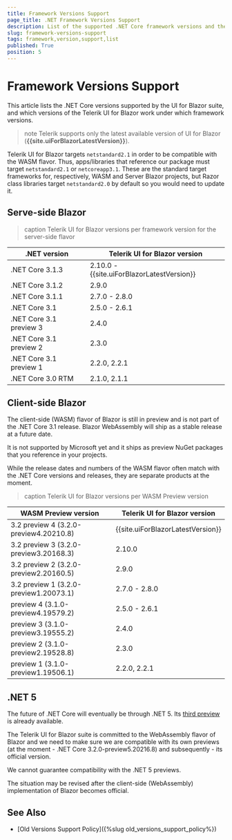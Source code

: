 ```yaml
---
title: Framework Versions Support
page_title: .NET Framework Versions Support
description: List of the supported .NET Core framework versions and the UI for Blazor versions that work on them.
slug: framework-versions-support
tags: framework,version,support,list
published: True
position: 5
---
```


# Framework Versions Support

This article lists the .NET Core versions supported by the UI for Blazor suite, and which versions of the Telerik UI for Blazor work under which framework versions.

>note Telerik supports only the latest available version of UI for Blazor (**{{site.uiForBlazorLatestVersion}}**).

Telerik UI for Blazor targets `netstandard2.1` in order to be compatible with the WASM flavor. Thus, apps/libraries that reference our package must target `netstandard2.1` or `netcoreapp3.1`. These are the standard target frameworks for, respectively, WASM and Server Blazor projects, but Razor class libraries target `netstandard2.0` by default so you would need to update it.

## Serve-side Blazor

>caption Telerik UI for Blazor versions per framework version for the server-side flavor


| .NET version              | Telerik UI for Blazor version |
|---------------------------|-------------------------------|
| .NET Core 3.1.3           | 2.10.0 - {{site.uiForBlazorLatestVersion}}  |
| .NET Core 3.1.2           | 2.9.0                         |
| .NET Core 3.1.1           | 2.7.0 - 2.8.0                 |
| .NET Core 3.1             | 2.5.0 - 2.6.1                 |
| .NET Core 3.1 preview 3   | 2.4.0                         |
| .NET Core 3.1 preview 2   | 2.3.0                         |
| .NET Core 3.1 preview 1   | 2.2.0, 2.2.1                  |
| .NET Core 3.0 RTM         | 2.1.0, 2.1.1                  |


## Client-side Blazor

The client-side (WASM) flavor of Blazor is still in preview and is not part of the .NET Core 3.1 release. Blazor WebAssembly will ship as a stable release at a future date.

It is not supported by Microsoft yet and it ships as preview NuGet packages that you reference in your projects.

While the release dates and numbers of the WASM flavor often match with the .NET Core versions and releases, they are separate products at the moment.

>caption Telerik UI for Blazor versions per WASM Preview version

| WASM Preview version                 | Telerik UI for Blazor version |
|--------------------------------------|-------------------------------|
| 3.2 preview 4 (3.2.0-preview4.20210.8)         | {{site.uiForBlazorLatestVersion}}                  |
| 3.2 preview 3 (3.2.0-preview3.20168.3)         | 2.10.0                  |
| 3.2 preview 2 (3.2.0-preview2.20160.5)         | 2.9.0                  |
| 3.2 preview 1 (3.2.0-preview1.20073.1)         | 2.7.0 - 2.8.0       |
| preview 4 (3.1.0-preview4.19579.2)   | 2.5.0 - 2.6.1                 |
| preview 3 (3.1.0-preview3.19555.2)   | 2.4.0                         |
| preview 2 (3.1.0-preview2.19528.8)   | 2.3.0                         |
| preview 1 (3.1.0-preview1.19506.1)   | 2.2.0, 2.2.1                  |


## .NET 5

The future of .NET Core will eventually be through .NET 5. Its [third preview](https://devblogs.microsoft.com/aspnet/asp-net-core-updates-in-net-5-preview-3/) is already available.

The Telerik UI for Blazor suite is committed to the WebAssembly flavor of Blazor and we need to make sure we are compatible with its own previews (at the moment - .NET Core 3.2.0-preview5.20216.8) and subsequently - its official version.

We cannot guarantee compatibility with the .NET 5 previews.

The situation may be revised after the client-side (WebAssembly) implementation of Blazor becomes official.


## See Also

  * [Old Versions Support Policy]({%slug old_versions_support_policy%})
